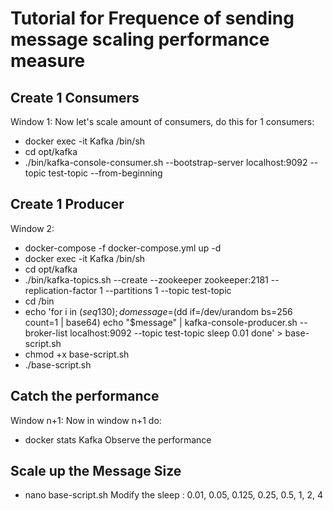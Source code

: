 # Tutorial for Frequence of sending message scaling performance measure

## Create 1 Consumers
Window 1:
Now let's scale amount of consumers, do this for 1 consumers:
- docker exec -it Kafka /bin/sh
- cd opt/kafka
- ./bin/kafka-console-consumer.sh --bootstrap-server localhost:9092 --topic test-topic --from-beginning

## Create 1 Producer
Window 2:
- docker-compose -f docker-compose.yml up -d
- docker exec -it Kafka /bin/sh
- cd opt/kafka
- ./bin/kafka-topics.sh --create --zookeeper zookeeper:2181 --replication-factor 1 --partitions 1 --topic test-topic
- cd /bin
- echo 'for i in $(seq 1 30); do
    message=$(dd if=/dev/urandom bs=256 count=1 | base64)
    echo "$message" | kafka-console-producer.sh --broker-list localhost:9092 --topic test-topic
    sleep 0.01
done' > base-script.sh
- chmod +x base-script.sh
- ./base-script.sh

## Catch the performance 
Window n+1:
Now in window n+1 do:
- docker stats Kafka
Observe the performance

## Scale up the Message Size
- nano base-script.sh
Modify the sleep :
0.01, 0.05, 0.125, 0.25, 0.5, 1, 2, 4